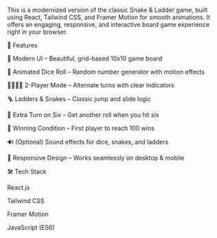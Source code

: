 This is a modernized version of the classic Snake & Ladder game, built using React, Tailwind CSS, and Framer Motion for smooth animations.
It offers an engaging, responsive, and interactive board game experience right in your browser.

🚀 Features

🎨 Modern UI – Beautiful, grid-based 10x10 game board

🎲 Animated Dice Roll – Random number generator with motion effects

🧍‍♂️🧍‍♀️ 2-Player Mode – Alternate turns with clear indicators

🪜 Ladders & Snakes – Classic jump and slide logic

🔁 Extra Turn on Six – Get another roll when you hit six

🏁 Winning Condition – First player to reach 100 wins

🔊 (Optional) Sound effects for dice, snakes, and ladders

📱 Responsive Design – Works seamlessly on desktop & mobile

🛠️ Tech Stack

React.js

Tailwind CSS

Framer Motion

JavaScript (ES6)
